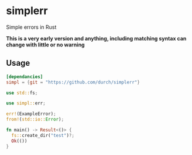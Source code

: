 # simplerr
Simple errors in Rust

**This is a very early version and anything, including matching syntax can change with little or no warning** 

## Usage 

```toml
[dependancies]
simpl = {git = "https://github.com/durch/simplerr"}
```

```rust
use std::fs;

use simpl::err;

err!(ExampleError);
from!(std::io::Error);

fn main() -> Result<()> {
  fs::create_dir("test")?;
  Ok(())
}

```

